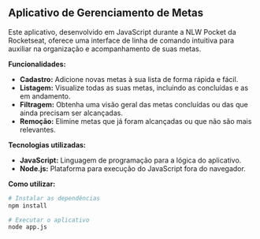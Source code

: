 ## Aplicativo de Gerenciamento de Metas

Este aplicativo, desenvolvido em JavaScript durante a NLW Pocket da Rocketseat, oferece uma interface de linha de comando intuitiva para auxiliar na organização e acompanhamento de suas metas.

**Funcionalidades:**

* **Cadastro:** Adicione novas metas à sua lista de forma rápida e fácil.
* **Listagem:** Visualize todas as suas metas, incluindo as concluídas e as em andamento.
* **Filtragem:** Obtenha uma visão geral das metas concluídas ou das que ainda precisam ser alcançadas.
* **Remoção:** Elimine metas que já foram alcançadas ou que não são mais relevantes.

**Tecnologias utilizadas:**

* **JavaScript:** Linguagem de programação para a lógica do aplicativo.
* **Node.js:** Plataforma para execução do JavaScript fora do navegador.

**Como utilizar:**
```bash
# Instalar as dependências
npm install

# Executar o aplicativo
node app.js

